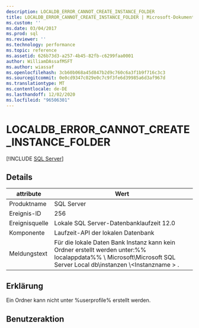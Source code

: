 ```yaml
---
description: LOCALDB_ERROR_CANNOT_CREATE_INSTANCE_FOLDER
title: LOCALDB_ERROR_CANNOT_CREATE_INSTANCE_FOLDER | Microsoft-Dokumentation
ms.custom: ''
ms.date: 03/04/2017
ms.prod: sql
ms.reviewer: ''
ms.technology: performance
ms.topic: reference
ms.assetid: 626b73d3-a257-4b45-82fb-c6299faa0001
author: WilliamDAssafMSFT
ms.author: wiassaf
ms.openlocfilehash: 3cb60b068a45d847b2d9c760c6a3f1b9f716c3c3
ms.sourcegitcommit: 0e0cd9347c029e0c7c9f3fe6d39985a6d3af967d
ms.translationtype: MT
ms.contentlocale: de-DE
ms.lasthandoff: 12/02/2020
ms.locfileid: "96506301"
---
```

# <a name="localdb_error_cannot_create_instance_folder"></a>LOCALDB_ERROR_CANNOT_CREATE_INSTANCE_FOLDER
 [!INCLUDE [SQL Server](../../includes/applies-to-version/sqlserver.md)]
    
## <a name="details"></a>Details  
  
| attribute | Wert |
| --------- | ----- |
|Produktname|SQL Server|  
|Ereignis-ID|256|  
|Ereignisquelle|Lokale SQL Server-Datenbanklaufzeit 12.0|  
|Komponente|Laufzeit-API der lokalen Datenbank|  
|Meldungstext|Für die lokale Daten Bank Instanz kann kein Ordner erstellt werden unter:%% localappdata%% \ Microsoft\Microsoft SQL Server Local db\instanzen \\<Instanzname \> .|  
  
## <a name="explanation"></a>Erklärung  
 Ein Ordner kann nicht unter %userprofile% erstellt werden.  
  
## <a name="user-action"></a>Benutzeraktion  
  
